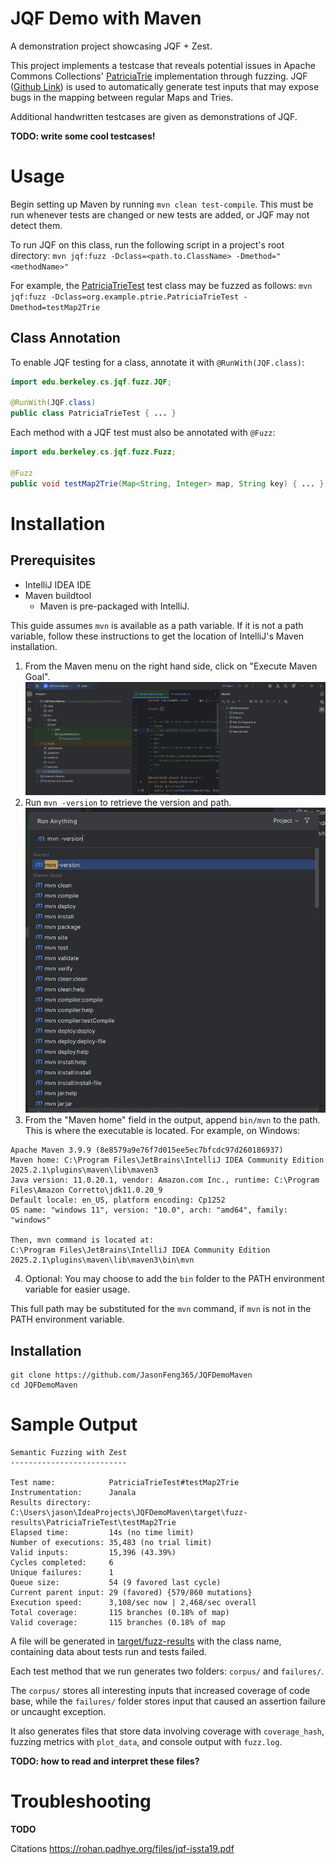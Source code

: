 # JQF Demo with Maven

A demonstration project showcasing JQF + Zest.

This project implements a testcase that reveals potential issues in Apache Commons Collections' [PatriciaTrie](https://commons.apache.org/proper/commons-collections/apidocs/org/apache/commons/collections4/trie/PatriciaTrie.html)
implementation through fuzzing. JQF ([Github Link](https://github.com/rohanpadhye/JQF)) is used to automatically generate test
inputs that may expose bugs in the mapping between regular Maps and Tries.
   
Additional handwritten testcases are given as demonstrations of JQF.

**TODO: write some cool testcases!**

# Usage

Begin setting up Maven by running `mvn clean test-compile`. This must be run whenever tests are changed or new tests are added, or JQF may not detect them.

To run JQF on this class, run the following script in a project's root directory:
`mvn jqf:fuzz -Dclass=<path.to.ClassName> -Dmethod="<methodName>"`

For example, the [PatriciaTrieTest](src/test/java/org/example/ptrie/PatriciaTrieTest.java) test class may be fuzzed as follows:
`mvn jqf:fuzz -Dclass=org.example.ptrie.PatriciaTrieTest -Dmethod=testMap2Trie`

## Class Annotation

To enable JQF testing for a class, annotate it with `@RunWith(JQF.class)`:
```java
import edu.berkeley.cs.jqf.fuzz.JQF;

@RunWith(JQF.class)
public class PatriciaTrieTest { ... }
```

Each method with a JQF test must also be annotated with `@Fuzz`:
```java
import edu.berkeley.cs.jqf.fuzz.Fuzz;

@Fuzz
public void testMap2Trie(Map<String, Integer> map, String key) { ... }
```

# Installation

## Prerequisites
- IntelliJ IDEA IDE
- Maven buildtool
  - Maven is pre-packaged with IntelliJ.

This guide assumes `mvn` is available as a path variable. If it is not a path variable, follow these instructions to get the location of IntelliJ's Maven installation.

1. From the Maven menu on the right hand side, click on "Execute Maven Goal".
![img.png](readme_images/img.png)
2. Run `mvn -version` to retrieve the version and path.
![img_1.png](readme_images/img_1.png)
3. From the "Maven home" field in the output, append `bin/mvn` to the path. This is where the executable is located.
For example, on Windows:
```
Apache Maven 3.9.9 (8e8579a9e76f7d015ee5ec7bfcdc97d260186937)
Maven home: C:\Program Files\JetBrains\IntelliJ IDEA Community Edition 2025.2.1\plugins\maven\lib\maven3
Java version: 11.0.20.1, vendor: Amazon.com Inc., runtime: C:\Program Files\Amazon Corretto\jdk11.0.20_9
Default locale: en_US, platform encoding: Cp1252
OS name: "windows 11", version: "10.0", arch: "amd64", family: "windows"

Then, mvn command is located at:
C:\Program Files\JetBrains\IntelliJ IDEA Community Edition 2025.2.1\plugins\maven\lib\maven3\bin\mvn
```
4. Optional: You may choose to add the `bin` folder to the PATH environment variable for easier usage.

This full path may be substituted for the `mvn` command, if `mvn` is not in the PATH environment variable.

## Installation

```
git clone https://github.com/JasonFeng365/JQFDemoMaven
cd JQFDemoMaven
```

# Sample Output

```
Semantic Fuzzing with Zest
--------------------------

Test name:            PatriciaTrieTest#testMap2Trie
Instrumentation:      Janala
Results directory:    C:\Users\jason\IdeaProjects\JQFDemoMaven\target\fuzz-results\PatriciaTrieTest\testMap2Trie
Elapsed time:         14s (no time limit)
Number of executions: 35,483 (no trial limit)
Valid inputs:         15,396 (43.39%)
Cycles completed:     6
Unique failures:      1
Queue size:           54 (9 favored last cycle)
Current parent input: 29 (favored) {579/860 mutations}
Execution speed:      3,108/sec now | 2,468/sec overall
Total coverage:       115 branches (0.18% of map)
Valid coverage:       115 branches (0.18% of map
```

A file will be generated in [target/fuzz-results](target/fuzz-results) with the class name, containing data about tests run and tests failed.

Each test method that we run generates two folders: `corpus/` and `failures/`.

The `corpus/` stores all interesting inputs that increased coverage of code base, while the `failures/` folder stores input that caused an assertion failure or uncaught exception.

It also generates files that store data involving coverage with `coverage_hash`, fuzzing metrics with `plot_data`, and console output with `fuzz.log`.

**TODO: how to read and interpret these files?**

# Troubleshooting

**TODO**

Citations
https://rohan.padhye.org/files/jqf-issta19.pdf